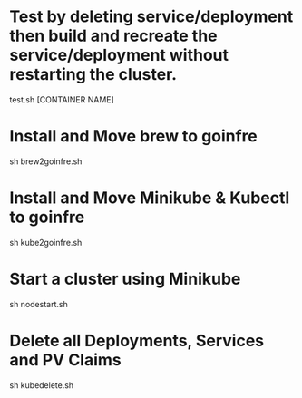 # Test by deleting service/deployment then build and recreate the service/deployment without restarting the cluster.
test.sh [CONTAINER NAME]

# Install and Move brew to goinfre
sh brew2goinfre.sh

# Install and Move Minikube & Kubectl to goinfre
sh kube2goinfre.sh

# Start a cluster using Minikube
sh nodestart.sh

# Delete all Deployments, Services and PV Claims
sh kubedelete.sh
